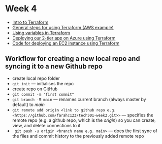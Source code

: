 # Week 4

- [Intro to Terraform](<Terraform intro.md>)
- [General steps for using Terraform (AWS example)](<General Terraform steps.md>)
- [Using variables in Terraform](<Terraform variables.md>)
- [Deploying our 2-tier app on Azure using Terraform](<Azure and Terraform 2-tier deployment/Azure and Terraform VN and VMs steps steps.md>)
- [Code for deploying an EC2 instance using Terraform](https://github.com/farahc123/tech501-terraform/tree/main/create-ec2-instance)


## Workflow for creating a new local repo and syncing it to a new Github repo

-   create local repo folder
-   `git init` — initialises the repo
-   create repo on GitHub
-   `git commit -m "first commit"` 
- `git branch -M main` — renames current branch (always master by default) to *main*
-   `git remote add origin <link to github repo e.g. <https://github.com/farahc123/tech501-week2.git>>` — specifies the remote repo (e.g. a github repo, which is the *origin*) so you can create, view, and delete connections to it
-   ` git push -u origin <branch name e.g. main>` — does the first sync of the files and commit history to the previously added remote repo
